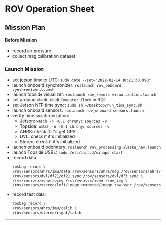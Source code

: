 # ROV Operation Sheet

## Mission Plan

#### Before Mission
- record air pressure
- collect mag calibration dataset

### Launch Mission
- set jetson time to UTC:  `sudo date --set="2022-02-14 10:21:30.990"`
- launch onboard synchronizer: `roslaunch rov_onboard synchronizer.launch` 
- launch topside visualizer: `roslaunch rov_remote visualization.launch`
- set arduino clock: click `Computer_Clock` in RQT
- set Jetson NTP time sync: `sudo sh ~/Desktop/run_time_sync.sh`
- launch onboard sensors: `roslaunch rov_onboard sensors.launch`
- verify time synchronization: 
    - Jetson: `watch -n -0.1 chronyc sources -v`
    - Topside: `watch -n -0.1 chronyc sources -v`
    - AHRS: check if it's get GPS
    - DVL: check if it's initialized
    - Stereo: check if it's initialized
- launch onboard odomtery: `roslaunch rov_processing alaska_nav.launch`
- launch Topside USBL: `sudo /etc/init.d/sinaps start`
- record data: 
    ```sh
    rosbag record \
    /rov/sensors/ahrs/imu/data /rov/sensors/ahrs/mag /rov/sensors/ahrs/imu/calib \
    /rov/sensors/dvl/df21/df21_sync /rov/sensors/dvl/df3_sync \
    /rov/sensors/sonar/ping /rov/sensors/sonar/raw_img \
    /rov/sensors/stereo/left/image_numbered/image_raw_sync /rov/sensors/stereo/right/image_numbered/image_raw_sync /rov/sensors/stereo/right/calib
    ```
- record test data:
    ```sh
    rosbag record \
    /rov/sensors/ahrs/imu/calib \
    /rov/sensors/stereo/right/calib
    ```

---------------------------------------------------------------------------------------------------
